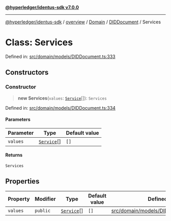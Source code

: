 [**@hyperledger/identus-sdk v7.0.0**](../../../../../../README.md)

***

[@hyperledger/identus-sdk](../../../../../../README.md) / [overview](../../../../../README.md) / [Domain](../../../README.md) / [DIDDocument](../README.md) / Services

# Class: Services

Defined in: [src/domain/models/DIDDocument.ts:333](https://github.com/hyperledger/identus-edge-agent-sdk-ts/blob/96423ee84b124a31ce63036d9d623d1cb73a13c2/src/domain/models/DIDDocument.ts#L333)

## Constructors

### Constructor

> **new Services**(`values`: [`Service`](Service.md)[]): `Services`

Defined in: [src/domain/models/DIDDocument.ts:334](https://github.com/hyperledger/identus-edge-agent-sdk-ts/blob/96423ee84b124a31ce63036d9d623d1cb73a13c2/src/domain/models/DIDDocument.ts#L334)

#### Parameters

| Parameter | Type | Default value |
| ------ | ------ | ------ |
| `values` | [`Service`](Service.md)[] | `[]` |

#### Returns

`Services`

## Properties

| Property | Modifier | Type | Default value | Defined in |
| ------ | ------ | ------ | ------ | ------ |
| <a id="values"></a> `values` | `public` | [`Service`](Service.md)[] | `[]` | [src/domain/models/DIDDocument.ts:334](https://github.com/hyperledger/identus-edge-agent-sdk-ts/blob/96423ee84b124a31ce63036d9d623d1cb73a13c2/src/domain/models/DIDDocument.ts#L334) |
